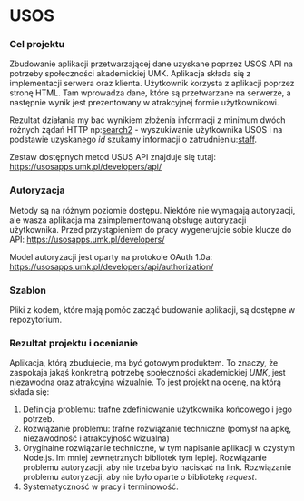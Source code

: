 # USOS
### Cel projektu
Zbudowanie aplikacji przetwarzającej dane uzyskane poprzez USOS API na potrzeby
społeczności akademickiej UMK. Aplikacja składa się z implementacji serwera oraz
klienta. Użytkownik korzysta z aplikacji poprzez stronę HTML. Tam wprowadza
dane, które są przetwarzane na serwerze, a następnie wynik jest prezentowany w
atrakcyjnej formie użytkownikowi.

Rezultat działania my bać wynikiem złożenia informacji z minimum dwóch różnych
żądań HTTP np:[search2](https://usosapps.umk.pl/services/users/search2) - wyszukiwanie
użytkownika USOS i na podstawie uzyskanego *id* szukamy informacji o
zatrudnieniu:[staff](https://usosapps.umk.pl/services/tt/staff).

Zestaw dostępnych metod USUS API znajduje się tutaj\:
https://usosapps.umk.pl/developers/api/

### Autoryzacja
Metody są na różnym poziomie dostępu. Niektóre nie wymagają autoryzacji, ale
wasza aplikacja ma zaimplementowaną obsługę autoryzacji użytkownika. Przed
przystąpieniem do pracy wygenerujcie sobie klucze do API:
https://usosapps.umk.pl/developers/

Model autoryzacji jest oparty na protokole OAuth 1.0a:
https://usosapps.umk.pl/developers/api/authorization/


### Szablon
Pliki z kodem, które mają pomóc zacząć budowanie aplikacji, są dostępne w
repozytorium.

### Rezultat projektu i ocenianie
Aplikacja, którą zbudujecie, ma być gotowym produktem. To znaczy, że zaspokaja
jakąś konkretną potrzebę społeczności akademickiej *UMK*, jest niezawodna oraz
atrakcyjna wizualnie. To jest projekt na ocenę, na którą składa się:
1. Definicja problemu: trafne zdefiniowanie użytkownika końcowego i jego potrzeb.
2. Rozwiązanie problemu: trafne rozwiązanie techniczne (pomysł na apkę,
   niezawodność i atrakcyjność wizualna)
3. Oryginalne rozwiązanie techniczne, w tym napisanie aplikacji w czystym
   Node.js. Im mniej zewnętrznych bibliotek tym lepiej. Rozwiązanie problemu
   autoryzacji, aby nie trzeba było naciskać na link. Rozwiązanie problemu
   autoryzacji, aby nie było oparte o bibliotekę *request*.
4. Systematyczność w pracy i terminowość. 
